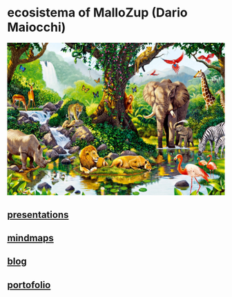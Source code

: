 # ecosistema of MalloZup (Dario Maiocchi)

![ecosistema](ecosistema.jpeg)

##  [presentations](presentations)
##  [mindmaps](mindmaps)
##  [blog](blog)
##  [portofolio](portofolio)
